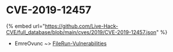 # CVE-2019-12457
{% embed url="https://github.com/Live-Hack-CVE/full_database/blob/main/cves/2019/CVE-2019-12457.json" %}

* EmreOvunc ~> [FileRun-Vulnerabilities](https://www.alice-snow.ru/2019/database/cve-2019-12457/filerun-vulnerabilities-emreovunc)